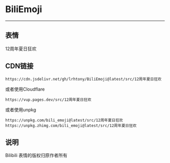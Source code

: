 # BiliEmoji
---
## 表情
12周年夏日狂欢
## CDN链接
```
https://cdn.jsdelivr.net/gh/lrhtony/BiliEmoji@latest/src/12周年夏日狂欢
```
或者使用Cloudflare
```
https://vup.pages.dev/src/12周年夏日狂欢
```
或者使用unpkg
```
https://unpkg.com/bili_emoji@latest/src/12周年夏日狂欢
https://unpkg.zhimg.com/bili_emoji@latest/src/12周年夏日狂欢
```
## 说明
Bilibili 表情的版权归原作者所有
